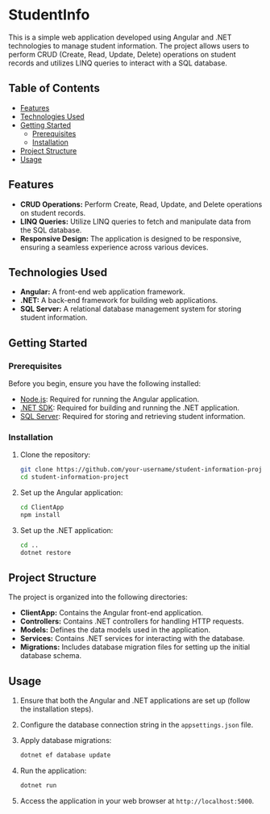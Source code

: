 # StudentInfo

This is a simple web application developed using Angular and .NET technologies to manage student information. The project allows users to perform CRUD (Create, Read, Update, Delete) operations on student records and utilizes LINQ queries to interact with a SQL database.

## Table of Contents
- [Features](#features)
- [Technologies Used](#technologies-used)
- [Getting Started](#getting-started)
  - [Prerequisites](#prerequisites)
  - [Installation](#installation)
- [Project Structure](#project-structure)
- [Usage](#usage)


## Features

- **CRUD Operations:** Perform Create, Read, Update, and Delete operations on student records.
- **LINQ Queries:** Utilize LINQ queries to fetch and manipulate data from the SQL database.
- **Responsive Design:** The application is designed to be responsive, ensuring a seamless experience across various devices.

## Technologies Used

- **Angular:** A front-end web application framework.
- **.NET:** A back-end framework for building web applications.
- **SQL Server:** A relational database management system for storing student information.

## Getting Started

### Prerequisites

Before you begin, ensure you have the following installed:

- [Node.js](https://nodejs.org/): Required for running the Angular application.
- [.NET SDK](https://dotnet.microsoft.com/download): Required for building and running the .NET application.
- [SQL Server](https://www.microsoft.com/en-us/sql-server/sql-server-downloads): Required for storing and retrieving student information.

### Installation

1. Clone the repository:

   ```bash
   git clone https://github.com/your-username/student-information-project.git
   cd student-information-project
   ```

2. Set up the Angular application:

   ```bash
   cd ClientApp
   npm install
   ```

3. Set up the .NET application:

   ```bash
   cd ..
   dotnet restore
   ```

## Project Structure

The project is organized into the following directories:

- **ClientApp:** Contains the Angular front-end application.
- **Controllers:** Contains .NET controllers for handling HTTP requests.
- **Models:** Defines the data models used in the application.
- **Services:** Contains .NET services for interacting with the database.
- **Migrations:** Includes database migration files for setting up the initial database schema.

## Usage

1. Ensure that both the Angular and .NET applications are set up (follow the installation steps).
2. Configure the database connection string in the `appsettings.json` file.
3. Apply database migrations:

   ```bash
   dotnet ef database update
   ```

4. Run the application:

   ```bash
   dotnet run
   ```

5. Access the application in your web browser at `http://localhost:5000`.


